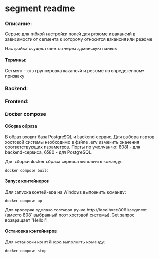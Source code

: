 # segment readme
### Описание:
Сервис для гибкой настройки полей для резюме и вакансий в зависимости от сегмента к которому относится вакансия или резюме

Настройка осуществляется через админскую панель
#### Термины:
Сегмент - это группировка вакансий и резюме по определенному признаку

### Backend:
### Frontend:

### Docker compose

#### Сборка образа

В образ входит база PostgreSQL и backend-сервис. Для выбора портов хостовой
системы необходимо в файле .env изменить значения соответствующих параметров.
Порты по умолчанию: 8081 - для backend-сервиса, 6580 - для PostgreSQL.

Для сборки docker образа сервиса выполнить команду:

    docker compose build

#### Запуск контейнеров

Для запуска контейнера на Windows выполнить команду:

    docker compose up

Для проверки сделана тестовая ручка http://localhost:8081/segment
(вместо 8081 выбранный порт хостовой системы). Get запрос возвращает "Hello!".

#### Остановка контейнеров

Для остановки контейнера выполнить команду:

    docker compose stop
